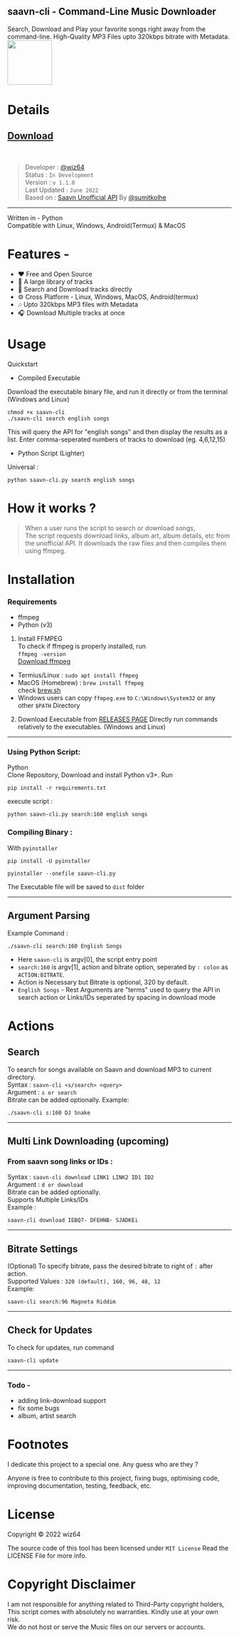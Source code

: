 ## saavn-cli - Command-Line Music Downloader

Search, Download and Play your favorite songs right away from the command-line. High-Quality MP3 Files upto 320kbps bitrate with Metadata. <br>
<img src="icon.ico" width="100px" height="100px">
# Details

## [Download](https://github.com/wiz64/saavn-cli/releases)
<br>

> Developer : [@wiz64](https://github.com/wiz64) <br>
> Status : `In Development`<br>
> Version : `v 1.1.0`<br>
> Last Updated : `June 2022`<br>
> Based on : [Saavn Unofficial API](https://github.com/sumitkolhe/jiosaavn-api) By [@sumitkolhe](https://github.com/sumitkolhe)
---
Written in - Python <br>
Compatible with Linux, Windows, Android(Termux) & MacOS

# Features -
- ❤️ Free and Open Source
- 📙 A large library of tracks
- 🚀 Search and Download tracks directly
- ⚙️ Cross Platform - Linux, Windows, MacOS, Android(termux)
- 🎶 Upto 320kbps MP3 files with Metadata
- 🎧 Download Multiple tracks at once

# Usage
Quickstart
- Compiled Executable

Download the executable binary file, and run it directly or from the terminal (Windows and Linux)

```
chmod +x saavn-cli
./saavn-cli search english songs
```
This will query the API for "english songs" and then display the results as a list. Enter comma-seperated numbers of tracks to download (eg. 4,6,12,15)

- Python Script (Lighter)

Universal :
```
python saavn-cli.py search english songs
```

# How it works ?

>When a user runs the script to search or download songs,<br> The script requests download links, album art, album details, etc from the unofficial API. It downloads the raw files and then compiles them using ffmpeg.

# Installation
### Requirements

- ffmpeg
- Python (v3)

1) Install FFMPEG
<br>To check if ffmpeg is properly installed, run<br>
`ffmpeg -version`<br>
[Download ffmpeg](https://ffmpeg.org/download.html)<br>
- Termius/Linux : `sudo apt install ffmpeg`<br>
- MacOS (Homebrew) : `brew install ffmpeg` <br> check [brew.sh](https://brew.sh) <br>
- Windows users can copy `ffmpeg.exe` to `C:\Windows\System32` or any other `$PATH` Directory

2) Download Executable from [RELEASES PAGE](https://github.com/wiz64/saavn-cli/releases/)
Directly run commands relatively to the executables. (Windows and Linux)

---
### Using Python Script:

 Python<br>
   Clone Repository, Download and install Python v3+. Run

   `pip install -r requirements.txt`

execute script :

`python saavn-cli.py search:160 english songs`

### Compiling Binary :
With `pyinstaller`

`pip install -U pyinstaller`

`pyinstaller --onefile saavn-cli.py`

The Executable file will be saved to `dist` folder
<hr>

## Argument Parsing
Example Command :
```
./saavn-cli search:160 English Songs
```
- Here `saavn-cli` is argv[0], the script entry point
- `search:160` is argv[1], action and bitrate option, seperated by `: colon` as `ACTION:BITRATE`.<br>
- Action is Necessary but Bitrate is optional, 320 by default.
- `English Songs` - Rest Arguments are "terms" used to query the API in search action or Links/IDs seperated by spacing in download mode
# Actions
## Search
To search for songs available on Saavn and download MP3 to current directory.<br>
Syntax : `saavn-cli <s/search> <query>`<br>
Argument : `s or search`<br>
Bitrate can be added optionally.
Example:
```
./saavn-cli s:160 DJ Snake
```
---

## Multi Link Downloading (upcoming)

### From saavn song links or IDs : <br>


  Syntax : `saavn-cli download LINK1 LINK2 ID1 ID2`<br>
  Argument : `d or download`<br>
  Bitrate can be added optionally.<br>
  Supports Multiple Links/IDs<br>
  Example :

```
saavn-cli download IEBQ7- DFEHNB- SJADKEi
```
---

## Bitrate Settings
(Optional) To specify bitrate, pass the desired bitrate to right of `:` after action. <br>
Supported Values : `320 (default), 160, 96, 48, 12`<br>
Example:
```
saavn-cli search:96 Magneta Riddim
```
---
## Check for Updates
To check for updates, run command
```
saavn-cli update
```

---


### Todo -
 - adding link-download support
 - fix some bugs
 - album, artist search
  
# Footnotes 
I dedicate this project to a special one. Any guess who are they ?

Anyone is free to contribute to this project, fixing bugs, optimising code, improving documentation, testing, feedback, etc.

# License
Copyright &copy; 2022 wiz64

The source code of this tool has been licensed under `MIT License` Read the LICENSE File for more info.

# Copyright Disclaimer
I am not responsible for anything related to Third-Party copyright holders, This script comes with absolutely no warranties. Kindly use at your own risk. <br>We do not host or serve the Music files on our servers or accounts.<br> 
